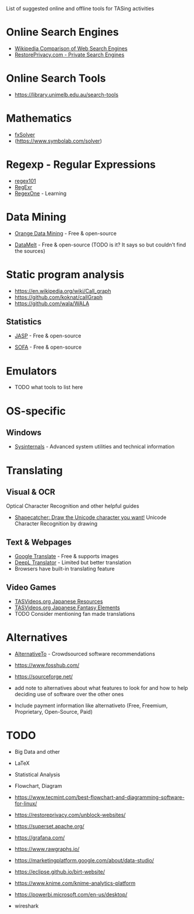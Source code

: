 List of suggested online and offline tools for TASing activities

# Online Search Engines

- [Wikipedia Comparison of Web Search Engines](https://en.wikipedia.org/wiki/Comparison_of_web_search_engines)
- [RestorePrivacy.com - Private Search Engines](https://restoreprivacy.com/private-search-engine/)

# Online Search Tools
- https://library.unimelb.edu.au/search-tools

# Mathematics

- [fxSolver](https://www.fxsolver.com/)
- (https://www.symbolab.com/solver)


# Regexp - Regular Expressions

- [regex101](https://regex101.com/)
- [RegExr](https://regexr.com/)
- [RegexOne](https://regexone.com/) - Learning



# Data Mining

- [Orange Data Mining](https://orangedatamining.com/) - Free & open-source

- [DataMelt](https://datamelt.org/|DataMelt) - Free & open-source (TODO is it? It says so but couldn't find the sources)

# Static program analysis

- https://en.wikipedia.org/wiki/Call_graph
- https://github.com/koknat/callGraph
- https://github.com/wala/WALA


## Statistics

- [JASP](https://jasp-stats.org/) - Free & open-source

- [SOFA](https://www.sofastatistics.com/home.php) - Free & open-source

# Emulators

- TODO what tools to list here

# OS-specific

## Windows

- [Sysinternals](https://docs.microsoft.com/en-us/sysinternals/) - Advanced system utilities and technical information

# Translating 

## Visual & OCR

Optical Character Recognition and other helpful guides

- [Shapecatcher: Draw the Unicode character you want!](https://shapecatcher.com/) Unicode Character Recognition by drawing

## Text & Webpages

- [Google Translate](https://translate.google.com/) - Free & supports images
- [DeepL Translator](https://www.deepl.com/translator) - Limited but better translation
- Browsers have built-in translating feature

## Video Games

- [TASVideos.org Japanese Resources](https://tasvideos.org/JapaneseResources)
- [TASVideos.org Japanese Fantasy Elements](https://tasvideos.org/JapaneseFantasyElements)
- TODO Consider mentioning fan made translations

# Alternatives

- [AlternativeTo](https://alternativeto.net/) - Crowdsourced software recommendations
- https://www.fosshub.com/
- https://sourceforge.net/

- add note to alternatives about what features to look for and how to help deciding use of software over the other ones

* Include payment information like alternativeto (Free, Freemium, Proprietary, Open-Source, Paid)

# TODO
- Big Data and other
- LaTeX
- Statistical Analysis

- Flowchart, Diagram
- https://www.tecmint.com/best-flowchart-and-diagramming-software-for-linux/

- https://restoreprivacy.com/unblock-websites/

- https://superset.apache.org/
- https://grafana.com/
- https://www.rawgraphs.io/
- https://marketingplatform.google.com/about/data-studio/
- https://eclipse.github.io/birt-website/
- https://www.knime.com/knime-analytics-platform
- https://powerbi.microsoft.com/en-us/desktop/

- wireshark